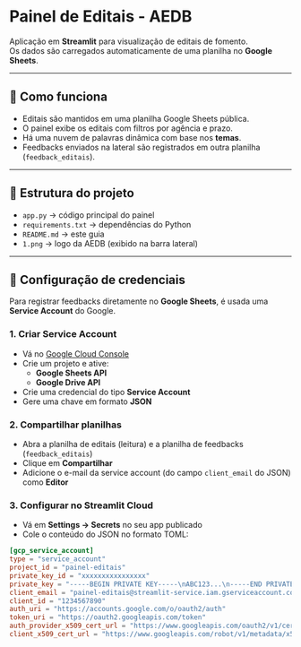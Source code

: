 # Painel de Editais - AEDB

Aplicação em **Streamlit** para visualização de editais de fomento.  
Os dados são carregados automaticamente de uma planilha no **Google Sheets**.

---

## 🚀 Como funciona

- Editais são mantidos em uma planilha Google Sheets pública.  
- O painel exibe os editais com filtros por agência e prazo.  
- Há uma nuvem de palavras dinâmica com base nos **temas**.  
- Feedbacks enviados na lateral são registrados em outra planilha (`feedback_editais`).  

---

## 📂 Estrutura do projeto

- `app.py` → código principal do painel  
- `requirements.txt` → dependências do Python  
- `README.md` → este guia  
- `1.png` → logo da AEDB (exibido na barra lateral)  

---

## 🔑 Configuração de credenciais

Para registrar feedbacks diretamente no **Google Sheets**, é usada uma **Service Account** do Google.

### 1. Criar Service Account
- Vá no [Google Cloud Console](https://console.cloud.google.com/)  
- Crie um projeto e ative:
  - **Google Sheets API**
  - **Google Drive API**
- Crie uma credencial do tipo **Service Account**
- Gere uma chave em formato **JSON**  

### 2. Compartilhar planilhas
- Abra a planilha de editais (leitura) e a planilha de feedbacks (`feedback_editais`)  
- Clique em **Compartilhar**  
- Adicione o e-mail da service account (do campo `client_email` do JSON) como **Editor**  

### 3. Configurar no Streamlit Cloud
- Vá em **Settings → Secrets** no seu app publicado  
- Cole o conteúdo do JSON no formato TOML:

```toml
[gcp_service_account]
type = "service_account"
project_id = "painel-editais"
private_key_id = "xxxxxxxxxxxxxxxx"
private_key = "-----BEGIN PRIVATE KEY-----\nABC123...\n-----END PRIVATE KEY-----\n"
client_email = "painel-editais@streamlit-service.iam.gserviceaccount.com"
client_id = "1234567890"
auth_uri = "https://accounts.google.com/o/oauth2/auth"
token_uri = "https://oauth2.googleapis.com/token"
auth_provider_x509_cert_url = "https://www.googleapis.com/oauth2/v1/certs"
client_x509_cert_url = "https://www.googleapis.com/robot/v1/metadata/x509/..."
